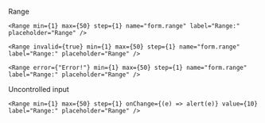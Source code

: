 Range

    <Range min={1} max={50} step={1} name="form.range" label="Range:" placeholder="Range" />

    <Range invalid={true} min={1} max={50} step={1} name="form.range" label="Range:" placeholder="Range" />

    <Range error={"Error!"} min={1} max={50} step={1} name="form.range" label="Range:" placeholder="Range" />

Uncontrolled input

    <Range min={1} max={50} step={1} onChange={(e) => alert(e)} value={10} label="Range:" placeholder="Range" />
